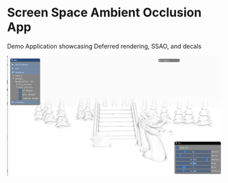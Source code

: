 
# Screen Space Ambient Occlusion App
Demo Application showcasing Deferred rendering, SSAO, and decals

<img src="res/readme.png">
